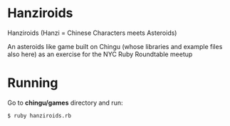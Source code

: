 Hanziroids
==========

Hanziroids (Hanzi = Chinese Characters meets Asteroids)

An asteroids like game built on Chingu (whose libraries and example files also here) as an exercise for the NYC Ruby Roundtable meetup


Running
=======

Go to **chingu/games** directory and run:

    $ ruby hanziroids.rb